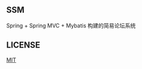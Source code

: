 ## SSM 
Spring + Spring MVC + Mybatis 构建的简易论坛系统

## LICENSE
[MIT](https://github.com/igaozp/SSM/blob/master/LICENSE)
